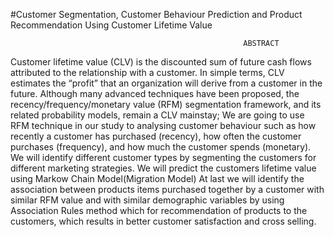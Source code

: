 #Customer Segmentation, Customer Behaviour Prediction and Product Recommendation Using Customer Lifetime Value

                                                        ABSTRACT
Customer lifetime value (CLV) is the discounted sum of future cash flows attributed to the relationship with a customer. In simple terms, CLV estimates the “profit” that an organization will derive from a customer in the future. Although many advanced techniques have been proposed, the recency/frequency/monetary value (RFM) segmentation framework, and its related probability models, remain a CLV mainstay; We are going to use RFM technique in our study to analysing customer behaviour such as how recently a customer has purchased (recency), how often the customer purchases (frequency), and how much the customer spends (monetary). We will identify different customer types by segmenting the customers for different marketing strategies. We will predict the customers lifetime value using Markow Chain Model(Migration Model) At last we will identify the association between products items purchased together by a customer with similar RFM value and with similar demographic variables by using Association Rules method which for recommendation of products to the customers, which results in better customer satisfaction and cross selling.





